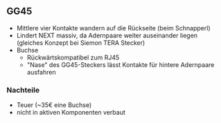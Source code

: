 ## GG45
- Mittlere vier Kontakte wandern auf die Rückseite (beim Schnapperl)
- Lindert NEXT massiv, da Adernpaare weiter auseinander liegen (gleiches Konzept bei Siemon TERA Stecker)
- Buchse
	- Rückwärtskompatibel zum RJ45
	- "Nase" des GG45-Steckers lässt Kontakte für hintere Adernpaare ausfahren
### Nachteile
- Teuer (~35€ eine Buchse)
- nicht in aktiven Komponenten verbaut
